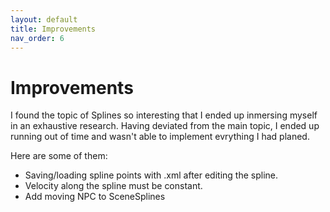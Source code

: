 ```yaml
---
layout: default
title: Improvements
nav_order: 6
---
```


# Improvements
I found the topic of Splines so interesting that I ended up inmersing myself in an exhaustive research. Having deviated from the main topic, I ended up running out of time and wasn't able to implement evrything I had planed.

Here are some of them:
- Saving/loading spline points with .xml after editing the spline.
- Velocity along the spline must be constant.
- Add moving NPC to SceneSplines
